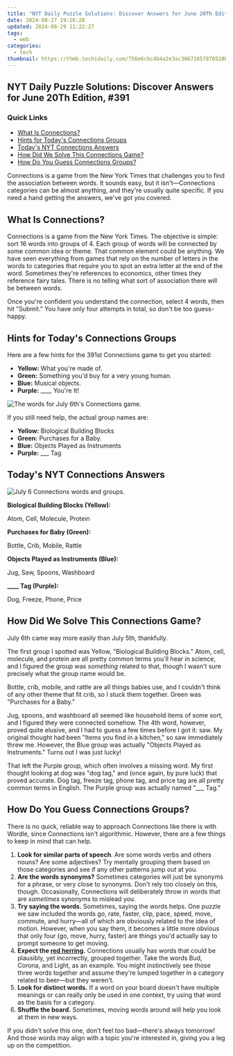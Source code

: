 ```yaml
---
title: "NYT Daily Puzzle Solutions: Discover Answers for June 20Th Edition, #391"
date: 2024-08-27 19:26:28
updated: 2024-08-29 11:22:27
tags:
  - web
categories:
  - tech
thumbnail: https://thmb.techidaily.com/756e6cbc4b4a2e3ac30671657870528bb336d9b2f0f8b2cf5d7bebdde4893059.jpg
---
```


## NYT Daily Puzzle Solutions: Discover Answers for June 20Th Edition, #391

### Quick Links

* [What Is Connections?](https://extra-lessons.techidaily.com/new-best-vector-illustration-software-a-must-have-list-for-artists/)
* [Hints for Today's Connections Groups](https://location-fake.techidaily.com/5-best-route-generator-apps-you-should-try-on-apple-iphone-15-pro-max-drfone-by-drfone-virtual-ios/)
* [Today's NYT Connections Answers](https://screen-capture.techidaily.com/the-verdict-on-using-itop-for-screen-capture-for-2024/)
* [How Did We Solve This Connections Game?](https://mondly-stories.techidaily.com/sail-through-the-sea-of-language-unraveling-squid-game/)
* [How Do You Guess Connections Groups?](https://eaxpv-info.techidaily.com/updated-spark-sponsorships-a-guide-to-easy-fundraising-for-budget-channels/)

 Connections is a game from the New York Times that challenges you to find the association between words. It sounds easy, but it isn't—Connections categories can be almost anything, and they're usually quite specific. If you need a hand getting the answers, we've got you covered.

##  What Is Connections?

 Connections is a game from the New York Times. The objective is simple: sort 16 words into groups of 4\. Each group of words will be connected by some common idea or theme. That common element could be anything. We have seen everything from games that rely on the number of letters in the words to categories that require you to spot an extra letter at the end of the word. Sometimes they're references to economics, other times they reference fairy tales. There is no telling what sort of association there will be between words.

 Once you're confident you understand the connection, select 4 words, then hit "Submit." You have only four attempts in total, so don't be too guess-happy.

##  Hints for Today's Connections Groups

 Here are a few hints for the 391st Connections game to get you started:

* **Yellow:** What you're made of.
* **Green:** Something you'd buy for a very young human.
* **Blue:** Musical objects.
* **Purple:** \_\_\_\_ You're It!

![The words for July 6th's Connections game.](https://static1.howtogeekimages.com/wordpress/wp-content/uploads/2024/07/july-6-connections.png) 

 If you still need help, the actual group names are:

* **Yellow:** Biological Building Blocks
* **Green:** Purchases for a Baby.
* **Blue:** Objects Played as Instruments
* **Purple:** \_\_\_ Tag

##  Today's NYT Connections Answers

![July 6 Connections words and groups.](https://static1.howtogeekimages.com/wordpress/wp-content/uploads/2024/07/july-6-connections-filled.png) 

**Biological Building Blocks (Yellow):** 

 Atom, Cell, Molecule, Protein

**Purchases for Baby (Green):** 

 Bottle, Crib, Mobile, Rattle

**Objects Played as Instruments (Blue):** 

 Jug, Saw, Spoons, Washboard

**\_\_\_\_ Tag (Purple):** 

 Dog, Freeze, Phone, Price

##  How Did We Solve This Connections Game?

 July 6th came way more easily than July 5th, thankfully. 

 The first group I spotted was Yellow, "Biological Building Blocks." Atom, cell, molecule, and protein are all pretty common terms you'll hear in science, and I figured the group was _something_ related to that, though I wasn't sure precisely what the group name would be. 

 Bottle, crib, mobile, and rattle are all things babies use, and I couldn't think of any other theme that fit crib, so I stuck them together. Green was "Purchases for a Baby."

 Jug, spoons, and washboard all seemed like household items of some sort, and I figured they were connected somehow. The 4th word, however, proved quite elusive, and I had to guess a few times before I got it: saw. My original thought had been "Items you find in a kitchen," so saw immediately threw me. However, the Blue group was actually "Objects Played as Instruments." Turns out I was just lucky! 

 That left the Purple group, which often involves a missing word. My first thought looking at dog was "dog tag," and (once again, by pure luck) that proved accurate. Dog tag, freeze tag, phone tag, and price tag are all pretty common terms in English. The Purple group was actually named "\_\_\_ Tag." 

##  How Do You Guess Connections Groups?

 There is no quick, reliable way to approach Connections like there is with Wordle, since Connections isn't algorithmic. However, there are a few things to keep in mind that can help.

1. **Look for similar parts of speech**. Are some words verbs and others nouns? Are some adjectives? Try mentally grouping them based on those categories and see if any other patterns jump out at you.
2. **Are the words synonyms?** Sometimes categories will just be synonyms for a phrase, or very close to synonyms. Don't rely too closely on this, though. Occasionally, Connections will deliberately throw in words that are _sometimes_ synonyms to mislead you.
3. **Try saying the words.** Sometimes, saying the words helps. One puzzle we saw included the words go, rate, faster, clip, pace, speed, move, commute, and hurry—all of which are obviously related to the idea of motion. However, when you say them, it becomes a little more obvious that only four (go, move, hurry, faster) are things you'd actually say to prompt someone to get moving.
4. **Expect the [red herring](https://www.merriam-webster.com/dictionary/red%20herring).** Connections usually has words that could be plausibly, yet incorrectly, grouped together. Take the words Bud, Corona, and Light, as an example. You might instinctively see those three words together and assume they're lumped together in a category related to beer—but they weren't.
5. **Look for distinct words.** If a word on your board doesn't have multiple meanings or can really only be used in one context, try using that word as the basis for a category.
6. **Shuffle the board.** Sometimes, moving words around will help you look at them in new ways.

 If you didn't solve this one, don't feel too bad—there's always tomorrow! And those words may align with a topic you're interested in, giving you a leg up on the competition.

<ins class="adsbygoogle"
     style="display:block"
     data-ad-format="autorelaxed"
     data-ad-client="ca-pub-7571918770474297"
     data-ad-slot="1223367746"></ins>



<ins class="adsbygoogle"
     style="display:block"
     data-ad-client="ca-pub-7571918770474297"
     data-ad-slot="8358498916"
     data-ad-format="auto"
     data-full-width-responsive="true"></ins>
